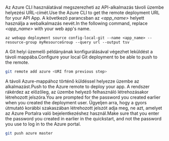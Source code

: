 <span data-ttu-id="4d412-101">Az Azure CLI használatával megszerezheti az API-alkalmazás távoli üzembe helyezési URL-címét.</span><span class="sxs-lookup"><span data-stu-id="4d412-101">Use the Azure CLI to get the remote deployment URL for your API App.</span></span> <span data-ttu-id="4d412-102">A következő parancsban az *\<app_name>* helyett használja a webalkalmazás nevét.</span><span class="sxs-lookup"><span data-stu-id="4d412-102">In the following command, replace *\<app_name>* with your web app's name.</span></span>

```azurecli-interactive
az webapp deployment source config-local-git --name <app_name> --resource-group myResourceGroup --query url --output tsv
```

<span data-ttu-id="4d412-103">A Git helyi üzemelő példányának konfigurálásával végezhet leküldést a távoli mappába.</span><span class="sxs-lookup"><span data-stu-id="4d412-103">Configure your local Git deployment to be able to push to the remote.</span></span>

```bash
git remote add azure <URI from previous step>
```

<span data-ttu-id="4d412-104">A távoli Azure-mappához történő küldéssel helyezze üzembe az alkalmazást.</span><span class="sxs-lookup"><span data-stu-id="4d412-104">Push to the Azure remote to deploy your app.</span></span> <span data-ttu-id="4d412-105">A rendszer rákérdez az előzőleg, az üzembe helyező felhasználó létrehozásakor létrehozott jelszóra.</span><span class="sxs-lookup"><span data-stu-id="4d412-105">You are prompted for the password you created earlier when you created the deployment user.</span></span> <span data-ttu-id="4d412-106">Ügyeljen arra, hogy a gyors útmutató korábbi szakaszában létrehozott jelszót adja meg, ne azt, amelyet az Azure Portalra való bejelentkezéshez használ.</span><span class="sxs-lookup"><span data-stu-id="4d412-106">Make sure that you enter the password you created in earlier in the quickstart, and not the password you use to log in to the Azure portal.</span></span>

```bash
git push azure master
```

